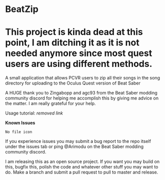 # BeatZip

# This project is kinda dead at this point, I am ditching it as it is not needed anymore since most quest users are using different methods.
A small application that allows PCVR users to zip all their songs in the song directory for uploading to the Oculus Quest version of Beat Saber

A HUGE thank you to Zingabopp and agc93 from the Beat Saber modding community discord for helping me accomplish this by giving me advice on the matter. I am really grateful for your help.

Usage tutorial: *removed link*

**Known Issues**
		
	No file icon
	

If you experience issues you may submit a bug report to the repo itself under the issues tab or ping @Arimodu on the Beat Saber modding community discord.


I am releasing this as an open source project. If you want you may build on this, bugfix this, polish the code and whatever other stuff you may want to do. Make a branch and submit a pull request to pull to master and release.
